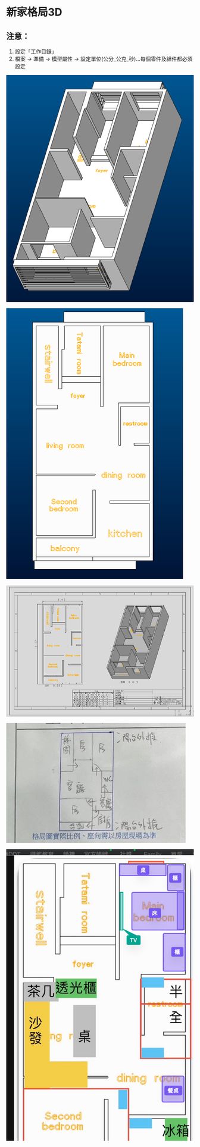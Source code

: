 # 新家格局3D

## 注意：
1. 設定「工作目錄」
2. 檔案 → 準備 → 模型屬性 → 設定單位(公分_公克_秒)...每個零件及組件都必須設定

![Creo 3D模型 1](https://github.com/sobadrush/Creo_Home_Decorate/blob/main/readme_images/%E6%B0%B8%E5%85%83%E8%B7%AF_%E6%A8%A1%E5%9E%8B_1.png?raw=true)

![Creo 3D模型_2](https://github.com/sobadrush/Creo_Home_Decorate/blob/main/readme_images/%E6%B0%B8%E5%85%83%E8%B7%AF_%E6%A8%A1%E5%9E%8B_2.png?raw=true)


![工程圖-平面](https://github.com/sobadrush/Creo_Home_Decorate/blob/main/readme_images/%E6%B0%B8%E5%85%83%E8%B7%AF_%E5%B9%B3%E9%9D%A2%E5%9C%96.png?raw=true)

![手繪平面圖](https://github.com/sobadrush/Creo_Home_Decorate/blob/main/readme_images/%E6%A0%BC%E5%B1%80_%E6%89%8B%E7%B9%AA.jpeg?raw=true)

![Layout草稿](https://github.com/sobadrush/Creo_Home_Decorate/blob/main/readme_images/SCR-20240315-tryv.png?raw=true)
